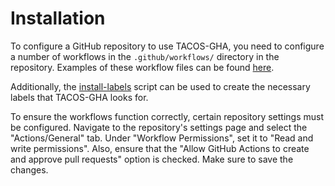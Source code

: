 # Installation

To configure a GitHub repository to use TACOS-GHA, you need to configure a
number of workflows in the `.github/workflows/` directory in the repository.
Examples of these workflow files can be found [here](workflows).

Additionally, the [install-labels](../lib/tacos/install-labels) script can be
used to create the necessary labels that TACOS-GHA looks for.

To ensure the workflows function correctly, certain repository settings must be
configured. Navigate to the repository's settings page and select the
"Actions/General" tab. Under "Workflow Permissions", set it to "Read and write
permissions". Also, ensure that the "Allow GitHub Actions to create and approve
pull requests" option is checked. Make sure to save the changes.
